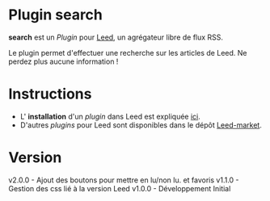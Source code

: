 Plugin search
=============

**search** est un _Plugin_ pour [Leed](http://projet.idleman.fr/leed), un agrégateur libre de flux RSS.

Le plugin permet d'effectuer une recherche sur les articles de Leed. Ne perdez plus aucune information !

Instructions
============

* L' **installation** d'un _plugin_ dans Leed est expliquée [ici](http://projet.idleman.fr/leed/?page=Plugins).
* D'autres _plugins_ pour Leed sont disponibles dans le dépôt [Leed-market](https://github.com/ldleman/Leed-market).

Version
=======

v2.0.0  -  Ajout des boutons pour mettre en lu/non lu. et favoris
v1.1.0  -  Gestion des css lié à la version Leed
v1.0.0  -  Développement Initial